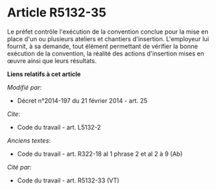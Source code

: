 # Article R5132-35

Le préfet contrôle l'exécution de la convention conclue pour la mise en place d'un ou plusieurs ateliers et chantiers
d'insertion. L'employeur lui fournit, à sa demande, tout élément permettant de vérifier la bonne exécution de la convention,
la réalité des actions d'insertion mises en œuvre ainsi que leurs résultats.

**Liens relatifs à cet article**

_Modifié par_:

  - Décret n°2014-197 du 21 février 2014 - art. 25

_Cite_:

  - Code du travail - art. L5132-2

_Anciens textes_:

  - Code du travail - art. R322-18 al 1 phrase 2 et al 2 à 9 (Ab)

_Cité par_:

  - Code du travail - art. R5132-33 (VT)
